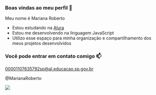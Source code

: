 ### Boas vindas ao meu perfil 💙

Meu nome é Mariana Roberto

- Estou estudando na [Alura](https://www.alura.com.br)
- Estou me desenvolvendo na linguagem JavaScript
- Utilizo esse espaço para minha organização e compartilhamento dos meus projetos desenvolvidos

### Você pode entrar em contato comigo 📫

00001107635792sp@al.educacao.sp.gov.br

@MarianaRoberto

![](https://media1.tenor.com/m/yByC95yt1YsAAAAC/rosita-fresita.gif)
